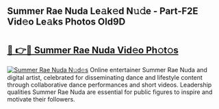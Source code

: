 ## Summer Rae Nuda Le𝚊k𝚎d N𝚞𝚍e - Part-F2E Vid𝚎o Le𝚊ks Photos OId9D

# <h2><a href="http://fbf99y.evod.top/?m=Summer+Rae+Nuda">🔗 👉🔴 Summer Rae Nuda Vid𝚎o Ph𝚘t𝚘s</a></h2>

[![Summer Rae Nuda N𝚞d𝚎s](https://i.imgur.com/8V9OHl7.gif)](http://fbf99y.evod.top/?m=Summer+Rae+Nuda)
Online entertainer Summer Rae Nuda and digital artist, celebrated for disseminating dance and lifestyle content through collaborative dance performances and short videos. Leadership qualities Summer Rae Nuda are essential for public figures to inspire and motivate their followers. 
